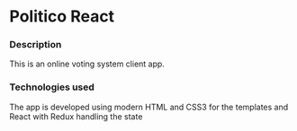 # Politico React 

### Description
This is an online voting system client app.

### Technologies used
The app is developed using modern HTML and CSS3 for the templates and React with Redux handling the state